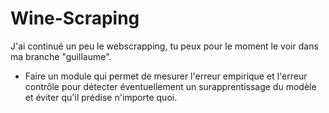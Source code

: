 # Wine-Scraping

J'ai continué un peu le webscrapping, tu peux pour le moment le voir dans ma branche "guillaume".

- Faire un module qui permet de mesurer l'erreur empirique et l'erreur contrôle pour détecter éventuellement un surapprentissage du modèle et éviter qu'il prédise n'importe quoi.
